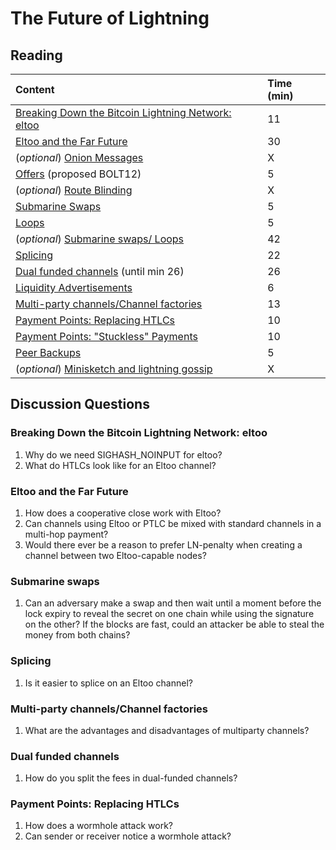 # The Future of Lightning

## Reading

| Content | Time \(min\) |
| :--- | :--- |
| [Breaking Down the Bitcoin Lightning Network: eltoo](https://medium.com/@brandonarvanaghi/breaking-down-the-bitcoin-lightning-network-eltoo-c48554f5ae02) | 11 |
| [Eltoo and the Far Future](https://btctranscripts.com/chaincode-labs/2019-09-18-christian-decker-eltoo/) | 30 |
| \(_optional_\) [Onion Messages](https://github.com/lightning/bolts/pull/759) | X |
| [Offers](https://bitcoinops.org/en/topics/offers/) (proposed BOLT12) | 5 |
| \(_optional_\) [Route Blinding](https://github.com/lightning/bolts/pull/765) | X |
| [Submarine Swaps](http://btctranscripts.com/magicalcryptoconference/2019/submarine-swaps/) | 5 |
| [Loops](https://blog.lightning.engineering/posts/2019/03/20/loop.html) | 5 |
| \(_optional_\) [Submarine swaps/ Loops](https://youtu.be/qixhNBIHDyE) | 42 |
| [Splicing](https://btctranscripts.com/chaincode-labs/chaincode-residency/2019-06-26-rene-pickhardt-splicing/) | 22 |
| [Dual funded channels](https://www.youtube.com/watch?v=i_GxmNZjwhk) (until min 26) | 26 |
| [Liquidity Advertisements](https://medium.com/blockstream/lightnings-missing-piece-a-decentralized-liquidity-market-a0bb47534a4f) | 6 |
| [Multi-party channels/Channel factories](https://btctranscripts.com/chaincode-labs/chaincode-residency/2019-06-28-christian-decker-multiparty-channels/) | 13 |
| [Payment Points: Replacing HTLCs](https://suredbits.com/payment-points-part-1/) | 10 |
| [Payment Points: "Stuckless" Payments](https://suredbits.com/payment-points-part-2-stuckless-payments/) | 10 |
| [Peer Backups](https://medium.com/@ACINQ/phoenix-wallet-part-3-backup-f63a9470d4e7) | 5 |
| \(_optional_\) [Minisketch and lightning gossip](https://lists.linuxfoundation.org/pipermail/lightning-dev/2018-December/001741.html) | X |

## Discussion Questions

### Breaking Down the Bitcoin Lightning Network: eltoo

1. Why do we need SIGHASH\_NOINPUT for eltoo?
2. What do HTLCs look like for an Eltoo channel?

### Eltoo and the Far Future

1. How does a cooperative close work with Eltoo?
2. Can channels using Eltoo or PTLC be mixed with standard channels in a multi-hop payment?
3. Would there ever be a reason to prefer LN-penalty when creating a channel between two Eltoo-capable nodes?

### Submarine swaps

1. Can an adversary make a swap and then wait until a moment before the lock expiry to reveal the secret on one chain while using the signature on the other? If the blocks are fast, could an attacker be able to steal the money from both chains?

### Splicing

1. Is it easier to splice on an Eltoo channel?

### Multi-party channels/Channel factories

1. What are the advantages and disadvantages of multiparty channels?

### Dual funded channels

1. How do you split the fees in dual-funded channels?

### Payment Points: Replacing HTLCs

1. How does a wormhole attack work?
2. Can sender or receiver notice a wormhole attack?
